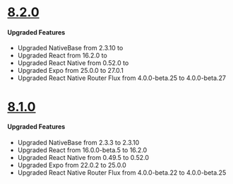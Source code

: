 # [8.2.0](http://gitstrap.com/strapmobile/TaxiApp/blob/v8.2.0/CRNA/ChangeLog.md)

#### Upgraded Features

- Upgraded NativeBase from 2.3.10 to
- Upgraded React from 16.2.0 to
- Upgraded React Native from 0.52.0 to
- Upgraded Expo from 25.0.0 to 27.0.1
- Upgraded React Native Router Flux from 4.0.0-beta.25 to 4.0.0-beta.27

# [8.1.0](http://gitstrap.com/strapmobile/TaxiApp/blob/v8.1.0/CRNA/ChangeLog.md)

#### Upgraded Features

- Upgraded NativeBase from 2.3.3 to 2.3.10
- Upgraded React from 16.0.0-beta.5 to 16.2.0
- Upgraded React Native from 0.49.5 to 0.52.0
- Upgraded Expo from 22.0.2 to 25.0.0
- Upgraded React Native Router Flux from 4.0.0-beta.22 to 4.0.0-beta.25
